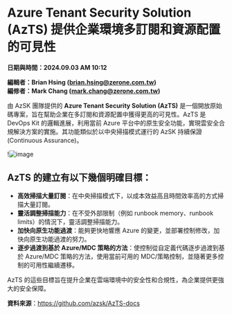 # Azure Tenant Security Solution (AzTS) 提供企業環境多訂閱和資源配置的可見性

**日期與時間：2024.09.03 AM 10:12**

**編輯者：Brian Hsing (brian.hsing@zerone.com.tw)**  
**編修者：Mark Chang (mark.chang@zerone.com.tw)**

由 AzSK 團隊提供的 **Azure Tenant Security Solution (AzTS)** 是一個開放原始碼專案，旨在幫助企業在多訂閱和資源配置中獲得更高的可見性。AzTS 是 DevOps Kit 的邏輯進展，利用當前 Azure 平台中的原生安全功能，實現雲安全合規解決方案的實施。其功能類似於以中央掃描模式運行的 AzSK 持續保證 (Continuous Assurance)。

!![image](https://github.com/user-attachments/assets/ce40ba28-75a4-4519-b11a-84741a663b26)

## AzTS 的建立有以下幾個明確目標：

- **高效掃描大量訂閱**：在中央掃描模式下，以成本效益高且時間效率高的方式掃描大量訂閱。
- **靈活調整掃描能力**：在不受外部限制（例如 runbook memory、runbook limits）的情況下，靈活調整掃描能力。
- **加快向原生功能過渡**：能夠更快地響應 Azure 的變更，並部署控制修改，加快向原生功能過渡的努力。
- **逐步過渡到基於 Azure/MDC 策略的方法**：使控制從自定義代碼逐步過渡到基於 Azure/MDC 策略的方法，使用當前可用的 MDC/策略控制，並隨著更多控制的可用性繼續遷移。

AzTS 的這些目標旨在提升企業在雲端環境中的安全性和合規性，為企業提供更強大的安全保障。

**資料來源**：https://github.com/azsk/AzTS-docs
